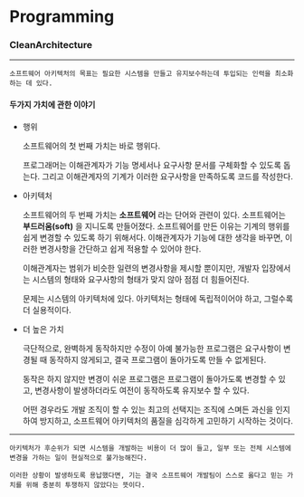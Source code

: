 # Programming
### CleanArchitecture

---

    소프트웨어 아키텍처의 목표는 필요한 시스템을 만들고 유지보수하는데 투입되는 인력을 최소화하는 데 있다.

#### 두가지 가치에 관한 이야기

* 행위

    소프트웨어의 첫 번째 가치는 바로 행위다.

    프로그래머는 이해관계자가 기능 명세서나 요구사항 문서를 구체화할 수 있도록 돕는다. 그리고 이해관계자의 기계가 이러한 요구사항을 만족하도록 코드를 작성한다.

* 아키텍처

    소프트웨어의 두 번째 가치는 **소프트웨어** 라는 단어와 관련이 있다. 소프트웨어는 **부드러움(soft)** 을 지니도록 만들어졌다. 소프트웨어를 만든 이유는 기계의 행위를 쉽게 변경할 수 있도록 하기 위해서다. 이해관계자가 기능에 대한 생각을 바꾸면, 이러한 변경사항을 간단하고 쉽게 적용할 수 있어야 한다.

    이해관계자는 범위가 비슷한 일련의 변경사항을 제시할 뿐이지만, 개발자 입장에서는 시스템의 형태와 요구사항의 형태가 맞지 않아 점점 더 힘들어진다.

    문제는 시스템의 아키텍처에 있다. 아키텍처는 형태에 독립적이어야 하고, 그럴수록 더 실용적이다.

* 더 높은 가치

    극단적으로, 완벽하게 동작하지만 수정이 아예 불가능한 프로그램은 요구사항이 변경될 때 동작하지 않게되고, 결국 프로그램이 돌아가도록 만들 수 없게된다.

    동작은 하지 않지만 변경이 쉬운 프로그램은 프로그램이 돌아가도록 변경할 수 있고, 변경사항이 발생하더라도 여전이 동작하도록 유지보수 할 수 있다.

    어떤 경우라도 개발 조직이 할 수 있는 최고의 선택지는 조직에 스며든 과신을 인지하여 방지하고, 소프트웨어 아키텍처의 품질을 심각하게 고민하기 시작하는 것이다.

---
    아키텍처가 후순위가 되면 시스템을 개발하는 비용이 더 많이 들고, 일부 또는 전체 시스템에 변경을 가하는 일이 현실적으로 불가능해진다.

    이러한 상황이 발생하도록 용납했다면, 기는 결국 소프트웨어 개발팀이 스스로 옳다고 믿는 가치를 위해 충분히 투쟁하지 않았다는 뜻이다.